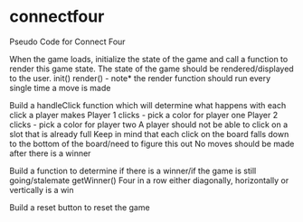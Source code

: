 # connectfour

Pseudo Code for Connect Four

<!-- Set the required variables used to track the state of the game
Board - we have to track the changes made on the Connect Four board as the game is in progress. 
There are 42 slots on the ConnectFour board (6x7) 
Add 7 more divs to the BOTTOM of the connectFour board to act as the ground level!!!!!!!!!!!!!!!!!!!!!!!!!!!!!!!!!!!!!!!!
Turn - we have to track who’s turn it is/either player one or two.
Winner - either player one or two will win or the game is still in progress (null) -->

<!-- Store your cached element references that you will use to manipulate your HTML elements
One for the slots -
One for the message displayed to the user
One for the reset game button  -->

When the game loads, initialize the state of the game and call a function to render this game state. The state of the game should be rendered/displayed to the user.
init()
render() - note* the render function should run every single time a move is made

<!-- Figure out the required constants for the game
Similar to tic-tac-toe, the constant for this game can be winningCombos.
There are a million ways to win Connect Four, so I have to figure out how to display them all. -->

Build a handleClick function which will determine what happens with each click a player makes
Player 1 clicks - pick a color for player one
Player 2 clicks - pick a color for player two 
A player should not be able to click on a slot that is already full
Keep in mind that each click on the board falls down to the bottom of the board/need to figure this out
No moves should be made after there is a winner

Build a function to determine if there is a winner/if the game is still going/stalemate
getWinner()
Four in a row either diagonally, horizontally or vertically is a win 

Build a reset button to reset the game


